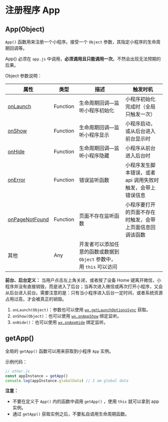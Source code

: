 # 注册程序 App

## App(Object)

`App()` 函数用来注册一个小程序。接受一个 `Object` 参数，其指定小程序的生命周期回调等。

App() 必须在 `app.js` 中调用，**必须调用且只能调用一次**。不然会出现无法预期的后果。

Object 参数说明：

| 属性                                                         | 类型     | 描述                                                         | 触发时机                                                    |
| ------------------------------------------------------------ | -------- | ------------------------------------------------------------ | ----------------------------------------------------------- |
| [onLaunch](https://developers.weixin.qq.com/miniprogram/dev/framework/app-service/app.html#onlaunchobject) | Function | 生命周期回调—监听小程序初始化                                | 小程序初始化完成时（全局只触发一次）                        |
| [onShow](https://developers.weixin.qq.com/miniprogram/dev/framework/app-service/app.html#onshowobject) | Function | 生命周期回调—监听小程序显示                                  | 小程序启动，或从后台进入前台显示时                          |
| [onHide](https://developers.weixin.qq.com/miniprogram/dev/framework/app-service/app.html#onhide) | Function | 生命周期回调—监听小程序隐藏                                  | 小程序从前台进入后台时                                      |
| [onError](https://developers.weixin.qq.com/miniprogram/dev/framework/app-service/app.html#onerrorstring-error) | Function | 错误监听函数                                                 | 小程序发生脚本错误，或者 api 调用失败时触发，会带上错误信息 |
| [onPageNotFound](https://developers.weixin.qq.com/miniprogram/dev/framework/app-service/app.html#onpagenotfoundobject) | Function | 页面不存在监听函数                                           | 小程序要打开的页面不存在时触发，会带上页面信息回调该函数    |
| 其他                                                         | Any      | 开发者可以添加任意的函数或数据到 `Object` 参数中，用 `this` 可以访问 |                                                             |

**前台、后台定义：** 当用户点击左上角关闭，或者按了设备 Home 键离开微信，小程序并没有直接销毁，而是进入了后台；当再次进入微信或再次打开小程序，又会从后台进入前台。需要注意的是：只有当小程序进入后台一定时间，或者系统资源占用过高，才会被真正的销毁。

1. `onLaunch(Object)`：参数也可以使用 [`wx.getLaunchOptionsSync`](https://developers.weixin.qq.com/miniprogram/dev/api/wx.getLaunchOptionsSync.html) 获取。
2. `onShow(Object)`：也可以使用 [`wx.onAppShow`](https://developers.weixin.qq.com/miniprogram/dev/api/wx.onAppShow.html) 绑定监听。
3. `onHide()`：也可以使用 [`wx.onAppHide`](https://developers.weixin.qq.com/miniprogram/dev/api/wx.onAppHide.html) 绑定监听。

## getApp()

全局的 `getApp()` 函数可以用来获取到小程序 `App` 实例。

示例代码：

```javascript
// other.js
const appInstance = getApp()
console.log(appInstance.globalData) // I am global data
```

**注意：**

- 不要在定义于 `App()` 内的函数中调用 `getApp()` ，使用 `this` 就可以拿到 app 实例。
- 通过 `getApp()` 获取实例之后，不要私自调用生命周期函数。

